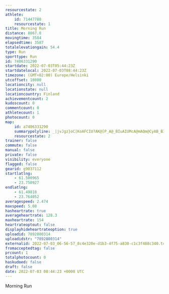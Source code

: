 ```yaml
---
resourcestate: 2
athlete:
    id: 71447788
    resourcestate: 1
title: Morning Run
distance: 8867.8
movingtime: 3584
elapsedtime: 3587
totalelevationgain: 54.4
type: Run
sporttype: Run
id: 7406331290
startdate: 2022-07-03T05:44:23Z
startdatelocal: 2022-07-03T08:44:23Z
timezone: (GMT+02:00) Europe/Helsinki
utcoffset: 10800
locationcity: null
locationstate: null
locationcountry: Finland
achievementcount: 2
kudoscount: 0
commentcount: 0
athletecount: 1
photocount: 0
map:
    id: a7406331290
    summarypolyline: _|jvJgz}oC[KoAFCIU?AK@[P_A@_BIuAIUMcA@mAQm@CyAB_BIwBBu@KgAKmFQ_B]RaCJe@Ee@i@a@}@eAiBUCW^eAv@UD_@O{@x@_@j@[VMZGb@MpBFVAPYC]k@S@]Vi@bAFl@MA[XYB[YQy@UkBm@yBe@s@u@m@m@wAg@m@k@mAC}ABwAM_CBcBCsBHoEReC^qBPoA@YEOo@a@aAiBI]]kBGu@BYLWz@cAb@KJk@AwBIqB?gCKaCA}CDaCE_@L}B?}@SwBKwGGI_@BQImAkC{@{CyAYiCEaBSSGBj@EZ@z@RxCS\Wl@DPEf@Fh@KtAJ|ACXj@vBIbABh@Kl@[~CIhCBRo@PWCu@c@i@aA]M]}@SaAKiAQ}@IsAIg@ByAA[YkBs@yAOu@i@}A]e@o@_@Sc@SMs@mAy@oCc@mCUy@Q_BIYAUj@yAp@eA@QCc@M]WyB_@kASYGo@R}@EoAFeDPw@?eAHaA\{@DgAPuALUAaBEaAQmABo@EeADe@GQi@kDQe@UYc@wCAc@Mg@@cAIiA@a@NIT[No@X_@Da@WmGCeCDeAMw@BwAMqA?{AKmBWsBQk@OuABw@KcBBiAA]PaATyC?i@V{@FiAZ_@T_AEi@Lc@Bc@NYH@DPP?BbAGv@ZFf@f@LQBg@LqAJ[Bo@Vk@^cBJSZqAb@gEb@o@Li@NEl@y@H]j@c@Rq@X]NCpAnB^?d@`@^~Ab@r@XvAVj@Hb@Vr@r@`BX^d@VTf@J^Zd@~@`CPjAHLNx@JhBZnBDdARfBB`@ErAXlDEp@Jf@~ATjAF`AU\J`Bl@r@AXQlAZr@JF`@K`D@fAJ\t@rF?|AJnBEbBD~AE\C|@F|@DxBEhIFVT\BLOdAiArDMp@Od@Ch@Mh@Dl@PB`@tCDdBJpACdAKb@FpAGpARzA?^QvBPTFtAQjDKt@G~@JhABp@Jj@@fAEfABp@Ex@@l@KfBNhAGVm@LIh@B~AG~ETjAj@dBb@DRZTf@Jx@RvCR~@D|@DJVAZj@X~CL^r@xA^fAF`@J?HPXNNVNl@TXTrAl@pBBZTt@Vb@Xz@Xd@p@|BtAlCXTv@Vb@OPSlADJYCa@FcA?aBh@MPOX?n@`@n@BfAg@bAE~AX^b@XN
    resourcestate: 2
trainer: false
commute: false
manual: false
private: false
visibility: everyone
flagged: false
gearid: g9037112
startlatlng:
    - 61.500965
    - 23.750927
endlatlng:
    - 61.49818
    - 23.764052
averagespeed: 2.474
maxspeed: 5.08
hasheartrate: true
averageheartrate: 128.3
maxheartrate: 154
heartrateoptout: false
displayhideheartrateoption: true
uploadid: 7892880314
uploadidstr: "7892880314"
externalid: 2022-07-03_06-56-57_8c4e320e-d1b3-4f75-a830-c1c3f488c340.tcx
fromacceptedtag: false
prcount: 1
totalphotocount: 0
haskudoed: false
draft: false
date: 2022-07-03 08:44:23 +0000 UTC
---
```

Morning Run